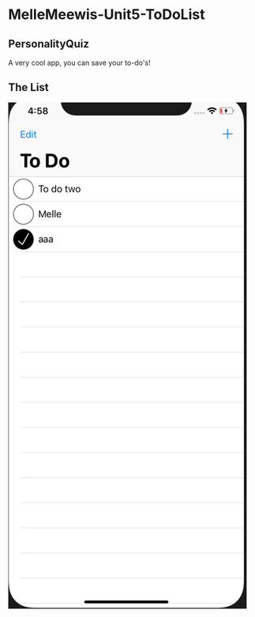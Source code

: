 # MelleMeewis-Unit5-ToDoList

## PersonalityQuiz
A very cool app, you can save your to-do's!

## The List
![alt text](https://github.com/mellemeewis/MelleMeewis-Unit5-ToDoList/blob/master/doc/Schermafbeelding%202018-11-28%20om%2016.58.47.png)
